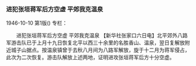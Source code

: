 ### 进犯张垣蒋军后方空虚  平郊我克温泉

1946-10-10
第1版()
专栏：

　　进犯张垣蒋军后方空虚
    平郊我克温泉
    【新华社张家口六日电】北平郊外八路军游击队已于上月十九日恢复北平以西三十余里的名胜香山、温泉，翌日复解放附近城子山据点。按温泉镇曾于去秋八月间为八路军解放，旋于十二月为蒋军侵占，此次为二次恢复。游击队解放上述两地，证明进攻张垣蒋军后方十分空虚。
